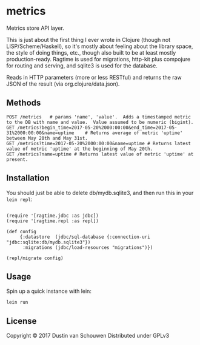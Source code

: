 # metrics

Metrics store API layer.

This is just about the first thing I ever wrote in Clojure (though not LISP/Scheme/Haskell), so it's mostly about feeling about the library space, the style of doing things, etc., though also built to be at least mostly production-ready.  Ragtime is used for migrations, http-kit plus compojure for routing and serving, and sqlite3 is used for the database.

Reads in HTTP parameters (more or less RESTful) and returns the raw JSON of the result (via org.clojure/data.json).

## Methods
```
POST /metrics   # params 'name', 'value'.  Adds a timestamped metric to the DB with name and value.  Value assumed to be numeric (bigint).
GET /metrics?begin_time=2017-05-20%2000:00:00&end_time=2017-05-31%2000:00:00&name=uptime    # Returns average of metric 'uptime' between May 20th and May 31st.
GET /metrics?time=2017-05-20%2000:00:00&name=uptime # Returns latest value of metric 'uptime' at the beginning of May 20th.
GET /metrics?name=uptime # Returns latest value of metric 'uptime' at present.
```

## Installation

You should just be able to delete db/mydb.sqlite3, and then run this in your `lein repl`:

```

(require '[ragtime.jdbc :as jdbc])
(require '[ragtime.repl :as repl])

(def config
     {:datastore  (jdbc/sql-database {:connection-uri "jdbc:sqlite:db/mydb.sqlite3"})
      :migrations (jdbc/load-resources "migrations")})

(repl/migrate config)
```

## Usage

Spin up a quick instance with lein:

`lein run`

## License

Copyright © 2017 Dustin van Schouwen
Distributed under GPLv3
